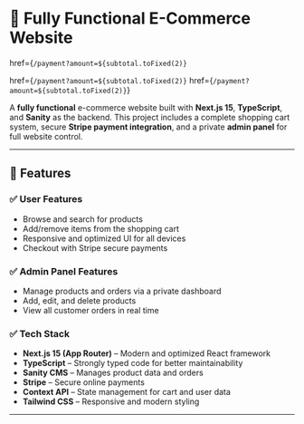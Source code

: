 # 🛒 Fully Functional E-Commerce Website 

 href={`/payment?amount=${subtotal.toFixed(2)}`
               
 href={`/payment?amount=${subtotal.toFixed(2)}`
               href={`/payment?amount=${subtotal.toFixed(2)}`}
              

A **fully functional** e-commerce website built with **Next.js 15**, **TypeScript**, and **Sanity** as the backend. This project includes a complete shopping cart system, secure **Stripe payment integration**, and a private **admin panel** for full website control.

---

## 📌 Features  

### ✅ User Features  
- Browse and search for products  
- Add/remove items from the shopping cart  
- Responsive and optimized UI for all devices  
- Checkout with Stripe secure payments  

### ✅ Admin Panel Features  
- Manage products and orders via a private dashboard  
- Add, edit, and delete products  
- View all customer orders in real time  

### ✅ Tech Stack  
- **Next.js 15 (App Router)** – Modern and optimized React framework  
- **TypeScript** – Strongly typed code for better maintainability  
- **Sanity CMS** – Manages product data and orders  
- **Stripe** – Secure online payments  
- **Context API** – State management for cart and user data  
- **Tailwind CSS** – Responsive and modern styling  

---
